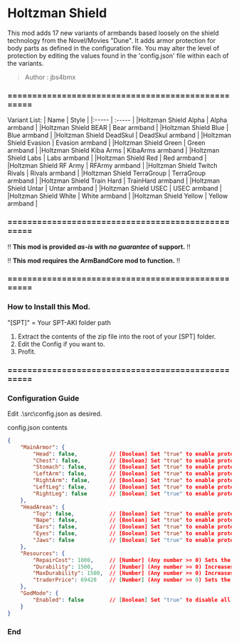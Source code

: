 # Holtzman Shield

This mod adds 17 new variants of armbands based loosely on the shield technology from the Novel/Movies "Dune". It adds armor protection for body parts as defined in the configuration file. You may alter the level of protection by editing the values found in the 'config.json' file within each of the variants.

>Author  : jbs4bmx



### ==================================================
Variant List:
| Name | Style |
|:----- | :----- |
|Holtzman Shield Alpha | Alpha armband |
|Holtzman Shield BEAR | Bear armband |
|Holtzman Shield Blue | Blue armband |
|Holtzman Shield DeadSkul | DeadSkul armband |
|Holtzman Shield Evasion | Evasion armband |
|Holtzman Shield Green | Green armband |
|Holtzman Shield Kiba Arms | KibaArms armband |
|Holtzman Shield Labs | Labs armband |
|Holtzman Shield Red | Red armband |
|Holtzman Shield RF Army | RFArmy armband |
|Holtzman Shield Twitch Rivals | Rivals armband |
|Holtzman Shield TerraGroup | TerraGroup armband |
|Holtzman Shield Train Hard | TrainHard armband |
|Holtzman Shield Untar | Untar armband |
|Holtzman Shield USEC | USEC armband |
|Holtzman Shield White | White armband |
|Holtzman Shield Yellow | Yellow armband |


### ==================================================


:bangbang: **This mod is provided _as-is_ with _no guarantee_ of support.** :bangbang:

:bangbang: **This mod requires the ArmBandCore mod to function.** :bangbang:


### ==================================================


### How to Install this Mod.
"[SPT]" = Your SPT-AKI folder path

1. Extract the contents of the zip file into the root of your [SPT] folder.
2. Edit the Config if you want to.
3. Profit.


### ==================================================


### Configuration Guide
Edit .\src\config.json as desired.

config.json contents
```json
{
    "MainArmor": {
        "Head": false,          // [Boolean] Set "true" to enable protection for this part of the body.
        "Chest": false,         // [Boolean] Set "true" to enable protection for this part of the body.
        "Stomach": false,       // [Boolean] Set "true" to enable protection for this part of the body.
        "LeftArm": false,       // [Boolean] Set "true" to enable protection for this part of the body.
        "RightArm": false,      // [Boolean] Set "true" to enable protection for this part of the body.
        "LeftLeg": false,       // [Boolean] Set "true" to enable protection for this part of the body.
        "RightLeg": false       // [Boolean] Set "true" to enable protection for this part of the body.
    },
    "HeadAreas": {
        "Top": false,           // [Boolean] Set "true" to enable protection for this part of the body.
        "Nape": false,          // [Boolean] Set "true" to enable protection for this part of the body. Will enable/disable both "Nape" and "LowerNape".
        "Ears": false,          // [Boolean] Set "true" to enable protection for this part of the body.
        "Eyes": false,          // [Boolean] Set "true" to enable protection for this part of the body.
        "Jaws": false           // [Boolean] Set "true" to enable protection for this part of the body.
    },
    "Resources": {
        "RepairCost": 1000,     // [Number] (Any number >= 0) Sets the cost of repairing the item.
        "Durability": 1500,     // [Number] (Any number >= 0) Increases or decreases the amount of armor this item provides.
        "MaxDurability": 1500,  // [Number] (Any number >= 0) Increases or decreases the max amount of armor this item provides.
        "traderPrice": 69420    // [Number] (Any number >= 0) Sets the price charged by Ragman.
    },
    "GodMode": {
        "Enabled": false        // [Boolean] Set "true" to disable all throughput on armor. Essentially makes the armor impervious to penetration.
    }
}
```

### End
